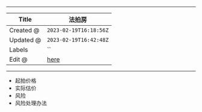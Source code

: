 -----

| Title     | 法拍房                                             |
| --------- | ----------------------------------------------- |
| Created @ | `2023-02-19T16:18:56Z`                          |
| Updated @ | `2023-02-19T16:42:48Z`                          |
| Labels    | \`\`                                            |
| Edit @    | [here](https://github.com/junxnone/F/issues/48) |

-----

  - 起拍价格
  - 实际估价
  - 风险
  - 风险处理办法
